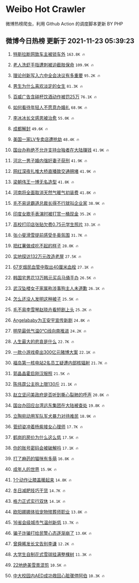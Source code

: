 # Weibo Hot Crawler 



微博热榜爬虫，利用 Github Action 的调度脚本更新 BY PHP 


## 微博今日热榜 更新于 2021-11-23 05:39:23 
1. [特斯拉断网致车主被锁车外](https://s.weibo.com/weibo?q=%23%E7%89%B9%E6%96%AF%E6%8B%89%E6%96%AD%E7%BD%91%E8%87%B4%E8%BD%A6%E4%B8%BB%E8%A2%AB%E9%94%81%E8%BD%A6%E5%A4%96%23&Refer=top) `163.8K 🔥` 

1. [老人洗虾手指遭刺被迫截肢保命](https://s.weibo.com/weibo?q=%23%E8%80%81%E4%BA%BA%E6%B4%97%E8%99%BE%E6%89%8B%E6%8C%87%E9%81%AD%E5%88%BA%E8%A2%AB%E8%BF%AB%E6%88%AA%E8%82%A2%E4%BF%9D%E5%91%BD%23&Refer=top) `109.9K 🔥` 

1. [理论创新写入六中全会决议有多重要](https://s.weibo.com/weibo?q=%23%E7%90%86%E8%AE%BA%E5%88%9B%E6%96%B0%E5%86%99%E5%85%A5%E5%85%AD%E4%B8%AD%E5%85%A8%E4%BC%9A%E5%86%B3%E8%AE%AE%E6%9C%89%E5%A4%9A%E9%87%8D%E8%A6%81%23&Refer=top) `95.2K 🔥` 

1. [男生为什么喜欢淡定的女生](https://s.weibo.com/weibo?q=%E7%94%B7%E7%94%9F%E4%B8%BA%E4%BB%80%E4%B9%88%E5%96%9C%E6%AC%A2%E6%B7%A1%E5%AE%9A%E7%9A%84%E5%A5%B3%E7%94%9F&Refer=top) `81.3K 🔥` 

1. [百威广告含碰杯饮酒动作被罚25万](https://s.weibo.com/weibo?q=%23%E7%99%BE%E5%A8%81%E5%B9%BF%E5%91%8A%E5%90%AB%E7%A2%B0%E6%9D%AF%E9%A5%AE%E9%85%92%E5%8A%A8%E4%BD%9C%E8%A2%AB%E7%BD%9A25%E4%B8%87%23&Refer=top) `76.1K 🔥` 

1. [如何看待年轻人不愿意办婚礼](https://s.weibo.com/weibo?q=%23%E5%A6%82%E4%BD%95%E7%9C%8B%E5%BE%85%E5%B9%B4%E8%BD%BB%E4%BA%BA%E4%B8%8D%E6%84%BF%E6%84%8F%E5%8A%9E%E5%A9%9A%E7%A4%BC%23&Refer=top) `68.9K 🔥` 

1. [李冰冰长文感恩被治愈](https://s.weibo.com/weibo?q=%23%E6%9D%8E%E5%86%B0%E5%86%B0%E9%95%BF%E6%96%87%E6%84%9F%E6%81%A9%E8%A2%AB%E6%B2%BB%E6%84%88%23&Refer=top) `55.0K 🔥` 

1. [成都解封](https://s.weibo.com/weibo?q=%23%E6%88%90%E9%83%BD%E8%A7%A3%E5%B0%81%23&Refer=top) `49.6K 🔥` 

1. [美国一家LV专卖店遭抢劫](https://s.weibo.com/weibo?q=%23%E7%BE%8E%E5%9B%BD%E4%B8%80%E5%AE%B6LV%E4%B8%93%E5%8D%96%E5%BA%97%E9%81%AD%E6%8A%A2%E5%8A%AB%23&Refer=top) `48.4K 🔥` 

1. [国台办称绝不允许支持台独者在大陆赚钱](https://s.weibo.com/weibo?q=%23%E5%9B%BD%E5%8F%B0%E5%8A%9E%E7%A7%B0%E7%BB%9D%E4%B8%8D%E5%85%81%E8%AE%B8%E6%94%AF%E6%8C%81%E5%8F%B0%E7%8B%AC%E8%80%85%E5%9C%A8%E5%A4%A7%E9%99%86%E8%B5%9A%E9%92%B1%23&Refer=top) `41.9K 🔥` 

1. [河北一男子婚内强奸妻子获刑](https://s.weibo.com/weibo?q=%23%E6%B2%B3%E5%8C%97%E4%B8%80%E7%94%B7%E5%AD%90%E5%A9%9A%E5%86%85%E5%BC%BA%E5%A5%B8%E5%A6%BB%E5%AD%90%E8%8E%B7%E5%88%91%23&Refer=top) `41.9K 🔥` 

1. [网红深夜扎堆大桥直播致交通拥堵](https://s.weibo.com/weibo?q=%23%E7%BD%91%E7%BA%A2%E6%B7%B1%E5%A4%9C%E6%89%8E%E5%A0%86%E5%A4%A7%E6%A1%A5%E7%9B%B4%E6%92%AD%E8%87%B4%E4%BA%A4%E9%80%9A%E6%8B%A5%E5%A0%B5%23&Refer=top) `41.9K 🔥` 

1. [梁朝伟王一博无名造型](https://s.weibo.com/weibo?q=%23%E6%A2%81%E6%9C%9D%E4%BC%9F%E7%8E%8B%E4%B8%80%E5%8D%9A%E6%97%A0%E5%90%8D%E9%80%A0%E5%9E%8B%23&Refer=top) `41.8K 🔥` 

1. [河南将全面取消天然气暖气初装费](https://s.weibo.com/weibo?q=%23%E6%B2%B3%E5%8D%97%E5%B0%86%E5%85%A8%E9%9D%A2%E5%8F%96%E6%B6%88%E5%A4%A9%E7%84%B6%E6%B0%94%E6%9A%96%E6%B0%94%E5%88%9D%E8%A3%85%E8%B4%B9%23&Refer=top) `41.8K 🔥` 

1. [毛不易说霸道总裁长得不行就叫企业家](https://s.weibo.com/weibo?q=%23%E6%AF%9B%E4%B8%8D%E6%98%93%E8%AF%B4%E9%9C%B8%E9%81%93%E6%80%BB%E8%A3%81%E9%95%BF%E5%BE%97%E4%B8%8D%E8%A1%8C%E5%B0%B1%E5%8F%AB%E4%BC%81%E4%B8%9A%E5%AE%B6%23&Refer=top) `38.9K 🔥` 

1. [印度女歌手表演时被打赏一桶现金](https://s.weibo.com/weibo?q=%23%E5%8D%B0%E5%BA%A6%E5%A5%B3%E6%AD%8C%E6%89%8B%E8%A1%A8%E6%BC%94%E6%97%B6%E8%A2%AB%E6%89%93%E8%B5%8F%E4%B8%80%E6%A1%B6%E7%8E%B0%E9%87%91%23&Refer=top) `35.2K 🔥` 

1. [高校打印店张贴欠费0.75元学生照片](https://s.weibo.com/weibo?q=%23%E9%AB%98%E6%A0%A1%E6%89%93%E5%8D%B0%E5%BA%97%E5%BC%A0%E8%B4%B4%E6%AC%A0%E8%B4%B90.75%E5%85%83%E5%AD%A6%E7%94%9F%E7%85%A7%E7%89%87%23&Refer=top) `33.1K 🔥` 

1. [张小斐滑雪提前感受冬奥氛围](https://s.weibo.com/weibo?q=%23%E5%BC%A0%E5%B0%8F%E6%96%90%E6%BB%91%E9%9B%AA%E6%8F%90%E5%89%8D%E6%84%9F%E5%8F%97%E5%86%AC%E5%A5%A5%E6%B0%9B%E5%9B%B4%23&Refer=top) `31.7K 🔥` 

1. [把红薯做成吃不起的样子](https://s.weibo.com/weibo?q=%23%E6%8A%8A%E7%BA%A2%E8%96%AF%E5%81%9A%E6%88%90%E5%90%83%E4%B8%8D%E8%B5%B7%E7%9A%84%E6%A0%B7%E5%AD%90%23&Refer=top) `28.0K 🔥` 

1. [实地探访132万元改造老屋](https://s.weibo.com/weibo?q=%23%E5%AE%9E%E5%9C%B0%E6%8E%A2%E8%AE%BF132%E4%B8%87%E5%85%83%E6%94%B9%E9%80%A0%E8%80%81%E5%B1%8B%23&Refer=top) `27.5K 🔥` 

1. [67岁烟民血管中取出40厘米血栓](https://s.weibo.com/weibo?q=%2367%E5%B2%81%E7%83%9F%E6%B0%91%E8%A1%80%E7%AE%A1%E4%B8%AD%E5%8F%96%E5%87%BA40%E5%8E%98%E7%B1%B3%E8%A1%80%E6%A0%93%23&Refer=top) `27.1K 🔥` 

1. [韩国宅男花13万韩元买兵马俑手办](https://s.weibo.com/weibo?q=%23%E9%9F%A9%E5%9B%BD%E5%AE%85%E7%94%B7%E8%8A%B113%E4%B8%87%E9%9F%A9%E5%85%83%E4%B9%B0%E5%85%B5%E9%A9%AC%E4%BF%91%E6%89%8B%E5%8A%9E%23&Refer=top) `26.5K 🔥` 

1. [武汉坠楼女子家属称涉事狗主人未道歉](https://s.weibo.com/weibo?q=%23%E6%AD%A6%E6%B1%89%E5%9D%A0%E6%A5%BC%E5%A5%B3%E5%AD%90%E5%AE%B6%E5%B1%9E%E7%A7%B0%E6%B6%89%E4%BA%8B%E7%8B%97%E4%B8%BB%E4%BA%BA%E6%9C%AA%E9%81%93%E6%AD%89%23&Refer=top) `26.1K 🔥` 

1. [怎么还没人发明这种被子](https://s.weibo.com/weibo?q=%23%E6%80%8E%E4%B9%88%E8%BF%98%E6%B2%A1%E4%BA%BA%E5%8F%91%E6%98%8E%E8%BF%99%E7%A7%8D%E8%A2%AB%E5%AD%90%23&Refer=top) `25.5K 🔥` 

1. [毛不易李雪琴赵晓卉看短剧上头](https://s.weibo.com/weibo?q=%23%E6%AF%9B%E4%B8%8D%E6%98%93%E6%9D%8E%E9%9B%AA%E7%90%B4%E8%B5%B5%E6%99%93%E5%8D%89%E7%9C%8B%E7%9F%AD%E5%89%A7%E4%B8%8A%E5%A4%B4%23&Refer=top) `25.2K 🔥` 

1. [Angelababy为王安宇宣传新剧](https://s.weibo.com/weibo?q=%23Angelababy%E4%B8%BA%E7%8E%8B%E5%AE%89%E5%AE%87%E5%AE%A3%E4%BC%A0%E6%96%B0%E5%89%A7%23&Refer=top) `24.8K 🔥` 

1. [明早最低气温0℃线向南推进](https://s.weibo.com/weibo?q=%23%E6%98%8E%E6%97%A9%E6%9C%80%E4%BD%8E%E6%B0%94%E6%B8%A90%E2%84%83%E7%BA%BF%E5%90%91%E5%8D%97%E6%8E%A8%E8%BF%9B%23&Refer=top) `24.2K 🔥` 

1. [人生最大的悲哀是什么](https://s.weibo.com/weibo?q=%23%E4%BA%BA%E7%94%9F%E6%9C%80%E5%A4%A7%E7%9A%84%E6%82%B2%E5%93%80%E6%98%AF%E4%BB%80%E4%B9%88%23&Refer=top) `22.7K 🔥` 

1. [一款小游戏牵出300亿元赌博大案](https://s.weibo.com/weibo?q=%23%E4%B8%80%E6%AC%BE%E5%B0%8F%E6%B8%B8%E6%88%8F%E7%89%B5%E5%87%BA300%E4%BA%BF%E5%85%83%E8%B5%8C%E5%8D%9A%E5%A4%A7%E6%A1%88%23&Refer=top) `22.1K 🔥` 

1. [福岛第一核电站2名员工疑遭内部核辐射](https://s.weibo.com/weibo?q=%23%E7%A6%8F%E5%B2%9B%E7%AC%AC%E4%B8%80%E6%A0%B8%E7%94%B5%E7%AB%992%E5%90%8D%E5%91%98%E5%B7%A5%E7%96%91%E9%81%AD%E5%86%85%E9%83%A8%E6%A0%B8%E8%BE%90%E5%B0%84%23&Refer=top) `21.7K 🔥` 

1. [郭晶晶霍启刚汉服照](https://s.weibo.com/weibo?q=%23%E9%83%AD%E6%99%B6%E6%99%B6%E9%9C%8D%E5%90%AF%E5%88%9A%E6%B1%89%E6%9C%8D%E7%85%A7%23&Refer=top) `21.5K 🔥` 

1. [陈伟霆公主抱上限130斤](https://s.weibo.com/weibo?q=%23%E9%99%88%E4%BC%9F%E9%9C%86%E5%85%AC%E4%B8%BB%E6%8A%B1%E4%B8%8A%E9%99%90130%E6%96%A4%23&Refer=top) `21.1K 🔥` 

1. [赵立坚问美政府是否听到撕心裂肺的呼声](https://s.weibo.com/weibo?q=%23%E8%B5%B5%E7%AB%8B%E5%9D%9A%E9%97%AE%E7%BE%8E%E6%94%BF%E5%BA%9C%E6%98%AF%E5%90%A6%E5%90%AC%E5%88%B0%E6%92%95%E5%BF%83%E8%A3%82%E8%82%BA%E7%9A%84%E5%91%BC%E5%A3%B0%23&Refer=top) `20.8K 🔥` 

1. [国台办回应台湾远东集团在大陆被查处](https://s.weibo.com/weibo?q=%23%E5%9B%BD%E5%8F%B0%E5%8A%9E%E5%9B%9E%E5%BA%94%E5%8F%B0%E6%B9%BE%E8%BF%9C%E4%B8%9C%E9%9B%86%E5%9B%A2%E5%9C%A8%E5%A4%A7%E9%99%86%E8%A2%AB%E6%9F%A5%E5%A4%84%23&Refer=top) `19.8K 🔥` 

1. [立陶宛动用军队军犬暴力对待难民](https://s.weibo.com/weibo?q=%23%E7%AB%8B%E9%99%B6%E5%AE%9B%E5%8A%A8%E7%94%A8%E5%86%9B%E9%98%9F%E5%86%9B%E7%8A%AC%E6%9A%B4%E5%8A%9B%E5%AF%B9%E5%BE%85%E9%9A%BE%E6%B0%91%23&Refer=top) `18.9K 🔥` 

1. [菅纫姿冲着杨紫接女心理师](https://s.weibo.com/weibo?q=%23%E8%8F%85%E7%BA%AB%E5%A7%BF%E5%86%B2%E7%9D%80%E6%9D%A8%E7%B4%AB%E6%8E%A5%E5%A5%B3%E5%BF%83%E7%90%86%E5%B8%88%23&Refer=top) `17.7K 🔥` 

1. [鹤岗的房价为什么这么低](https://s.weibo.com/weibo?q=%23%E9%B9%A4%E5%B2%97%E7%9A%84%E6%88%BF%E4%BB%B7%E4%B8%BA%E4%BB%80%E4%B9%88%E8%BF%99%E4%B9%88%E4%BD%8E%23&Refer=top) `17.5K 🔥` 

1. [你的账号密码会被破解吗](https://s.weibo.com/weibo?q=%23%E4%BD%A0%E7%9A%84%E8%B4%A6%E5%8F%B7%E5%AF%86%E7%A0%81%E4%BC%9A%E8%A2%AB%E7%A0%B4%E8%A7%A3%E5%90%97%23&Refer=top) `17.1K 🔥` 

1. [打了麻药的猫咪有多萌](https://s.weibo.com/weibo?q=%23%E6%89%93%E4%BA%86%E9%BA%BB%E8%8D%AF%E7%9A%84%E7%8C%AB%E5%92%AA%E6%9C%89%E5%A4%9A%E8%90%8C%23&Refer=top) `16.8K 🔥` 

1. [成年人的世界](https://s.weibo.com/weibo?q=%E6%88%90%E5%B9%B4%E4%BA%BA%E7%9A%84%E4%B8%96%E7%95%8C&Refer=top) `15.9K 🔥` 

1. [1个动作让膝盖暖起来](https://s.weibo.com/weibo?q=%231%E4%B8%AA%E5%8A%A8%E4%BD%9C%E8%AE%A9%E8%86%9D%E7%9B%96%E6%9A%96%E8%B5%B7%E6%9D%A5%23&Refer=top) `14.8K 🔥` 

1. [冬日减肥技巧干货](https://s.weibo.com/weibo?q=%23%E5%86%AC%E6%97%A5%E5%87%8F%E8%82%A5%E6%8A%80%E5%B7%A7%E5%B9%B2%E8%B4%A7%23&Refer=top) `14.7K 🔥` 

1. [格力正式实行双休](https://s.weibo.com/weibo?q=%23%E6%A0%BC%E5%8A%9B%E6%AD%A3%E5%BC%8F%E5%AE%9E%E8%A1%8C%E5%8F%8C%E4%BC%91%23&Refer=top) `14.1K 🔥` 

1. [欧阳娜娜体验宠物殡葬师职业](https://s.weibo.com/weibo?q=%23%E6%AC%A7%E9%98%B3%E5%A8%9C%E5%A8%9C%E4%BD%93%E9%AA%8C%E5%AE%A0%E7%89%A9%E6%AE%A1%E8%91%AC%E5%B8%88%E8%81%8C%E4%B8%9A%23&Refer=top) `13.8K 🔥` 

1. [16省会级城市气温创新低](https://s.weibo.com/weibo?q=16%E7%9C%81%E4%BC%9A%E7%BA%A7%E5%9F%8E%E5%B8%82%E6%B0%94%E6%B8%A9%E5%88%9B%E6%96%B0%E4%BD%8E&Refer=top) `13.7K 🔥` 

1. [骗子诈骗打给民警心态逐渐崩了](https://s.weibo.com/weibo?q=%23%E9%AA%97%E5%AD%90%E8%AF%88%E9%AA%97%E6%89%93%E7%BB%99%E6%B0%91%E8%AD%A6%E5%BF%83%E6%80%81%E9%80%90%E6%B8%90%E5%B4%A9%E4%BA%86%23&Refer=top) `13.6K 🔥` 

1. [曾舜晞发长文告别李谦](https://s.weibo.com/weibo?q=%23%E6%9B%BE%E8%88%9C%E6%99%9E%E5%8F%91%E9%95%BF%E6%96%87%E5%91%8A%E5%88%AB%E6%9D%8E%E8%B0%A6%23&Refer=top) `12.2K 🔥` 

1. [大学生自制花式雪球挂满整棵树](https://s.weibo.com/weibo?q=%23%E5%A4%A7%E5%AD%A6%E7%94%9F%E8%87%AA%E5%88%B6%E8%8A%B1%E5%BC%8F%E9%9B%AA%E7%90%83%E6%8C%82%E6%BB%A1%E6%95%B4%E6%A3%B5%E6%A0%91%23&Refer=top) `11.3K 🔥` 

1. [22地绝美雪景混剪](https://s.weibo.com/weibo?q=%2322%E5%9C%B0%E7%BB%9D%E7%BE%8E%E9%9B%AA%E6%99%AF%E6%B7%B7%E5%89%AA%23&Refer=top) `10.5K 🔥` 

1. [中大校园内AED成功救回心脏骤停阿伯](https://s.weibo.com/weibo?q=%23%E4%B8%AD%E5%A4%A7%E6%A0%A1%E5%9B%AD%E5%86%85AED%E6%88%90%E5%8A%9F%E6%95%91%E5%9B%9E%E5%BF%83%E8%84%8F%E9%AA%A4%E5%81%9C%E9%98%BF%E4%BC%AF%23&Refer=top) `10.3K 🔥` 

